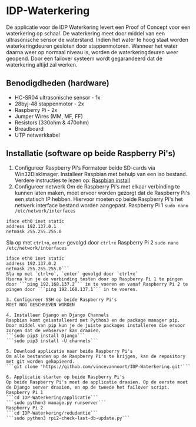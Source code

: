 # IDP-Waterkering
De applicatie voor de IDP Waterkering levert een Proof of Concept voor een waterkering op schaal. De waterkering meet door middel van een ultrasonische sensor de waterstand. Indien het water te hoog staat worden waterkeringdeuren gesloten door stappenmotoren. Wanneer het water daarna weer op normaal niveau is, worden de waterkeringdeuren weer geopend. Door een failover systeem wordt gegarandeerd dat de waterkering altijd zal werken.

## Benodigdheden (hardware)
- HC-SR04 ultrasonische sensor - 1x
- 28byj-48 stappenmotor - 2x
- Raspberry Pi - 2x
- Jumper Wires (MM, MF, FF)
- Resistors (330ohm & 470ohm)
- Breadboard
- UTP netwerkkabel

## Installatie (software op beide Raspberry Pi's)
1. Configureer Raspberry Pi's
   Formateer beide SD-cards via Win32DiskImager. Installeer Raspbian met behulp van een iso bestand. Verdere instructies te lezen op: [Raspbian install](https://www.raspberrypi.org/documentation/installation/installing-images/)
2. Configureer netwerk
   Om de Raspberry Pi's met elkaar verbinding te kunnen laten maken, moet ervoor worden gezorgt dat de Raspberry Pi's een statisch IP hebben. Hiervoor moeten op beide Raspberry Pi's het netwerk interface bestand worden aangepast.
   Raspberry Pi 1
   ```sudo nano /etc/network/interfaces```  
```auto eth0
iface eth0 inet static
address 192.137.0.1
netmask 255.255.255.0
```
   Sla op met `ctrl+o`, `enter` gevolgd door `ctrl+x`
   Raspberry Pi 2
   ```sudo nano /etc/network/interfaces```  
   ```auto eth0
iface eth0 inet static
address 192.137.0.2
netmask 255.255.255.0```  
   Sla op met `ctrl+o`, `enter` gevolgd door `ctrl+x`
   Hierna kun je de verbinding testen door op Raspberry Pi 1 te pingen door ```ping 192.168.137.2``` in te voeren en vanaf Raspberry Pi 2 te pingen door ```ping 192.168.137.1``` in te voeren.

3. Configureer SSH op beide Raspberry Pi's
   MOET NOG GESCHREVEN WORDEN

4. Installeer Django en Django Channels
   Raspbian komt geisntalleerd met Python3 en de package manager pip. Door middel van pip kun je de juiste packages installeren die ervoor zorgen dat de webserver kan draaien.
   ```sudo pip3 install Django```  
   ```sudo pip3 install -U channels```

5. Download applicatie naar beide Raspberry Pi's
   Om alle bestanden op de Raspberry Pi's te krijgen, kan de repository met git worden gekopieerd.
   ```git clone 'https://github.com/vincevannoort/IDP-Waterkering.git'```

6. Applicatie starten op beide Raspberry Pi's
   Op beide Raspberry Pi's moet de applicatie draaien. Op de eerste moet de Django server draaien, en op de tweede het failover script.
   Raspberry Pi 1
   ```cd IDP-Waterkering/applicatie```
   ```sudo python3 manage.py runserver```
   Raspberry Pi 2
   ```cd IDP-Waterkering/redudantie```
   ```sudo python3 rpi2-check-last-db-update.py```
